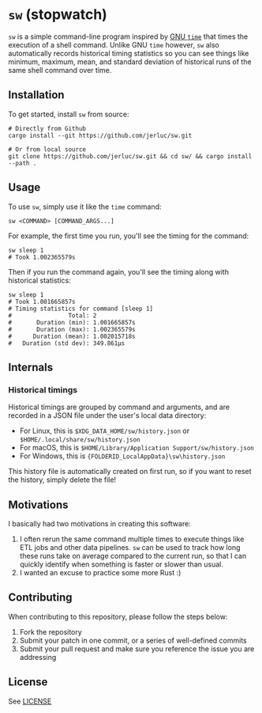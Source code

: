 # `sw` (stopwatch)

`sw` is a simple command-line program inspired by [GNU `time`](https://www.gnu.org/software/time/)
that times the execution of a shell command. Unlike GNU `time` however, `sw` also automatically
records historical timing statistics so you can see things like minimum, maximum, mean, and standard
deviation of historical runs of the same shell command over time.

## Installation

To get started, install `sw` from source:

```shell
# Directly from Github
cargo install --git https://github.com/jerluc/sw.git

# Or from local source
git clone https://github.com/jerluc/sw.git && cd sw/ && cargo install --path .
```

## Usage

To use `sw`, simply use it like the `time` command:

```
sw <COMMAND> [COMMAND_ARGS...]
```

For example, the first time you run, you'll see the timing for the command:

```shell
sw sleep 1
# Took 1.002365579s
```

Then if you run the command again, you'll see the timing along with historical statistics:

```shell
sw sleep 1
# Took 1.001665857s
# Timing statistics for command [sleep 1]
#                Total: 2
#       Duration (min): 1.001665857s
#       Duration (max): 1.002365579s
#      Duration (mean): 1.002015718s
#   Duration (std dev): 349.861µs
```

## Internals

### Historical timings

Historical timings are grouped by command and arguments, and are recorded in a JSON file under the
user's local data directory:

- For Linux, this is `$XDG_DATA_HOME/sw/history.json` or `$HOME/.local/share/sw/history.json`
- For macOS, this is `$HOME/Library/Application Support/sw/history.json`
- For Windows, this is `{FOLDERID_LocalAppData}\sw\history.json`

This history file is automatically created on first run, so if you want to reset the history, simply
delete the file!

## Motivations

I basically had two motivations in creating this software:

1. I often rerun the same command multiple times to execute things like ETL jobs and other data
   pipelines. `sw` can be used to track how long these runs take on average compared to the current
   run, so that I can quickly identify when something is faster or slower than usual.
2. I wanted an excuse to practice some more Rust :)

## Contributing

When contributing to this repository, please follow the steps below:

1. Fork the repository
2. Submit your patch in one commit, or a series of well-defined commits
3. Submit your pull request and make sure you reference the issue you are addressing

## License

See [LICENSE](LICENSE)
